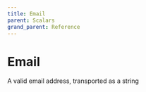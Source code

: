 ```yaml
---
title: Email
parent: Scalars
grand_parent: Reference
---
```


# Email

A valid email address, transported as a string

